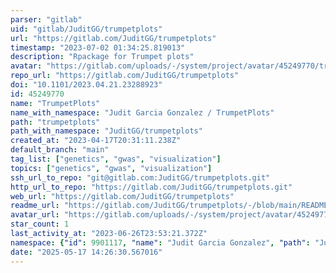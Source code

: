 ```yaml
---
parser: "gitlab"
uid: "gitlab/JuditGG/trumpetplots"
url: "https://gitlab.com/JuditGG/trumpetplots"
timestamp: "2023-07-02 01:34:25.819013"
description: "Rpackage for Trumpet plots"
avatar: "https://gitlab.com/uploads/-/system/project/avatar/45249770/trumpet-icon-design-free-vector.jpg"
repo_url: "https://gitlab.com/JuditGG/trumpetplots"
doi: "10.1101/2023.04.21.23288923"
id: 45249770
name: "TrumpetPlots"
name_with_namespace: "Judit Garcia Gonzalez / TrumpetPlots"
path: "trumpetplots"
path_with_namespace: "JuditGG/trumpetplots"
created_at: "2023-04-17T20:31:11.238Z"
default_branch: "main"
tag_list: ["genetics", "gwas", "visualization"]
topics: ["genetics", "gwas", "visualization"]
ssh_url_to_repo: "git@gitlab.com:JuditGG/trumpetplots.git"
http_url_to_repo: "https://gitlab.com/JuditGG/trumpetplots.git"
web_url: "https://gitlab.com/JuditGG/trumpetplots"
readme_url: "https://gitlab.com/JuditGG/trumpetplots/-/blob/main/README.md"
avatar_url: "https://gitlab.com/uploads/-/system/project/avatar/45249770/trumpet-icon-design-free-vector.jpg"
star_count: 1
last_activity_at: "2023-06-26T23:53:21.372Z"
namespace: {"id": 9901117, "name": "Judit Garcia Gonzalez", "path": "JuditGG", "kind": "user", "full_path": "JuditGG", "parent_id": null, "avatar_url": "/uploads/-/system/user/avatar/7488091/avatar.png", "web_url": "https://gitlab.com/JuditGG"}
date: "2025-05-17 14:26:30.567016"
---
```

